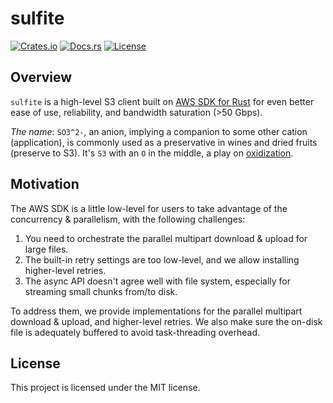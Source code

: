 # sulfite

[![Crates.io](https://img.shields.io/crates/v/sulfite)](https://crates.io/crates/sulfite)
[![Docs.rs](https://docs.rs/sulfite/badge.svg)](https://docs.rs/sulfite)
[![License](https://img.shields.io/crates/l/sulfite)](#license)

## Overview

`sulfite` is a high-level S3 client built on [AWS SDK for Rust](https://awslabs.github.io/aws-sdk-rust/) for even better ease of use, reliability, and bandwidth saturation (>50 Gbps).

*The name*: `SO3^2-`, an anion, implying a companion to some other cation (application), is commonly used as a preservative in wines and dried fruits (preserve to S3). It's `S3` with an `O` in the middle, a play on [oxidization](https://wiki.mozilla.org/Oxidation).

## Motivation

The AWS SDK is a little low-level for users to take advantage of the concurrency & parallelism, with the following challenges:

1. You need to orchestrate the parallel multipart download & upload for large files.
2. The built-in retry settings are too low-level, and we allow installing higher-level retries.
3. The async API doesn't agree well with file system, especially for streaming small chunks from/to disk.

To address them, we provide implementations for the parallel multipart download & upload, and higher-level retries. We also make sure the on-disk file is adequately buffered to avoid task-threading overhead.

## License
This project is licensed under the MIT license.
